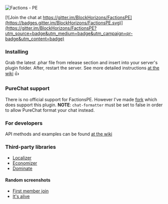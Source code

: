 ![Factions - PE](https://raw.githubusercontent.com/BlockHorizons/FactionsPE/reborn/resources/logo.png "FactionsPE Logo")

[![Join the chat at https://gitter.im/BlockHorizons/FactionsPE](https://badges.gitter.im/BlockHorizons/FactionsPE.svg)](https://gitter.im/BlockHorizons/FactionsPE?utm_source=badge&utm_medium=badge&utm_campaign=pr-badge&utm_content=badge)

### Installing
Grab the latest .phar file from release section and insert into your server's plugin folder. After, restart the server. See more detailed instructions [at the wiki](https://github.com/BlockHorizons/FactionsPE/wiki/Installation) :+1:

### PureChat support
There is no official support for FactionsPE. However I've made [fork](https://github.com/Chris-Prime/PureChat) which does support this plugin. 
**NOTE**: ``chat-formatter`` must be set to false in order to allow PureChat format your chat instead.

### For developers
API methods and examples can be found [at the wiki](https://github.com/BlockHorizons/FactionsPE/wiki/API)

### Third-party libraries
+ [Localizer](https://github.com/Chris-Prime/Localizer)
+ [Economizer](https://github.com/Chris-Prime/Economizer)
+ [Dominate](https://github.com/Chris-Prime/Dominate)

#### Random screenshots
+ [First member join](http://i.imgur.com/7XiOrNW.png)
+ [It's alive](http://i.imgur.com/8SM9lur.png)

